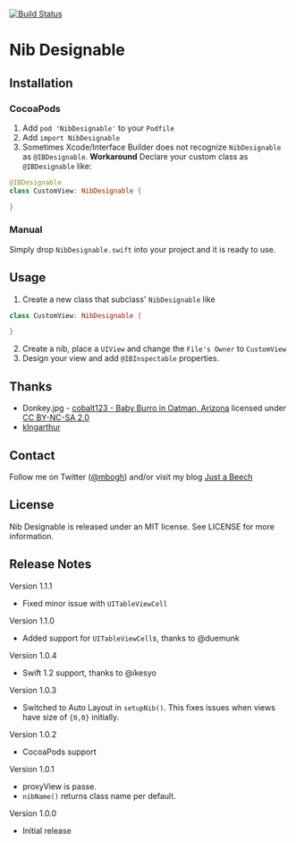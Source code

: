 [![Build Status](https://travis-ci.org/mbogh/NibDesignable.svg?branch=master)](https://travis-ci.org/mbogh/NibDesignable)

Nib Designable
=============

## Installation

### CocoaPods

1. Add `pod 'NibDesignable'` to your `Podfile`
2. Add `import NibDesignable`
3. Sometimes Xcode/Interface Builder does not recognize `NibDesignable` as `@IBDesignable`. **Workaround** Declare your custom class as `@IBDesignable` like:
  ``` swift
  @IBDesignable
  class CustomView: NibDesignable {

  }
  ```

### Manual

Simply drop `NibDesignable.swift` into your project and it is ready to use.

## Usage

1. Create a new class that subclass' `NibDesignable` like
  ``` swift
  class CustomView: NibDesignable {

  }
  ```
2. Create a nib, place a `UIView` and change the `File's Owner` to `CustomView`
3. Design your view and add `@IBInspectable` properties.

## Thanks

- Donkey.jpg - [cobalt123 - Baby Burro in Oatman, Arizona](https://flic.kr/p/Gk2KR) licensed under [CC BY-NC-SA 2.0](https://creativecommons.org/licenses/by-nc-sa/2.0/)
- [klngarthur](http://www.reddit.com/user/klngarthur)

## Contact

Follow me on Twitter ([@mbogh](https://twitter.com/mbogh)) and/or visit my blog [Just a Beech](http://justabeech.com)

## License

Nib Designable is released under an MIT license. See LICENSE for more information.

## Release Notes

Version 1.1.1

- Fixed minor issue with `UITableViewCell`

Version 1.1.0

- Added support for `UITableViewCell`s, thanks to @duemunk

Version 1.0.4

- Swift 1.2 support, thanks to @ikesyo

Version 1.0.3

- Switched to Auto Layout in `setupNib()`. This fixes issues when views have size of `{0,0}` initially.

Version 1.0.2

- CocoaPods support

Version 1.0.1

- proxyView is passe.
- `nibName()` returns class name per default.

Version 1.0.0

- Initial release
